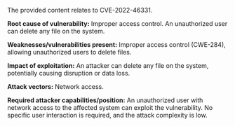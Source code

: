 The provided content relates to CVE-2022-46331.

**Root cause of vulnerability:** Improper access control. An unauthorized user can delete any file on the system.

**Weaknesses/vulnerabilities present:** Improper access control (CWE-284), allowing unauthorized users to delete files.

**Impact of exploitation:** An attacker can delete any file on the system, potentially causing disruption or data loss.

**Attack vectors:** Network access.

**Required attacker capabilities/position:** An unauthorized user with network access to the affected system can exploit the vulnerability. No specific user interaction is required, and the attack complexity is low.